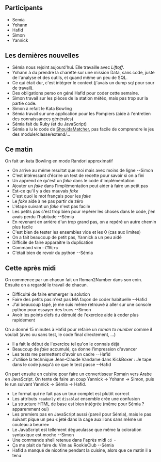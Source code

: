 ## Participants

* Semia
* Yohann
* Hafid
* Simon
* Yannick

## Les dernières nouvelles

- Sémia nous rejoint aujourd'hui. Elle travaille avec _Liftoff_.
- Yohann à du prendre la charette sur une mission Data, sans code, juste de l'analyse et des outils, et quand même un peu de SQL.
- Ce qui était dur, c'est intégrer le context (j'avais un dump sql pour sour de travail).
- Des obligations perso on géné Hafid pour coder cette semaine.
- Simon travail sur les pièces de la station météo, mais pas trop sur la partie code.
- Simon à refait le Kata Bowling
- Sémia travail sur une application pour les Pompiers (aide à l'entretien des connaissances générales)
- Sémia fait du Ruby (et du JavaScript)
- Sémia a lu le code de [ShouldaMatcher](http://matchers.shoulda.io/), pas facile de comprendre le jeu des module/classe/extend/...


## Ce matin

On fait un kata Bowling en mode Randori approximatif

- On arrive au même resultat que moi mais avec moins de ligne --Simon
- C'est intéressant d'écrire un test de recette pour savoir si on a fini
- Un apprend ce qu'est un _fake_ dans le code d'implémentation
- Ajouter un _fake_ dans l'implémentation peut aider à faire un petit pas
- Est-ce qu'il y a des mauvais _fake_
- C'est quoi le mot français pour les _fake_
- Le _fake_ aide à ne pas partir de zéro
- L'étape suivant un _fake_ n'est pas facile
- Les petits pas c'est trop bien pour repérer les choses dans le code, j'en avais perdu l'habitude --Sémia
- En revenant en arrière d'un trop grand pas, on a repéré un autre chemin plus facile
- C'est bien de tester les ensembles vide et les 0 (cas aux limites)
- On a fait beaucoup de petit pas, Yannick a un peu aidé
- Difficile de faire apparaitre la duplication
- Command vim : `CTRL+a`
- C'était bien de revoir du python --Sémia


## Cette après midi

On commence par un chacun fait un Roman2Number dans son coin. Ensuite on a regardé le travail de chacun.

- Difficulté de faire emmerger la solution
- Faire des petits pas n'est pas MA façon de coder habituelle --Hafid
- J'ai beaucoup tapé, je me suis même retrouvé à aller sur une console python pour essayer des trucs --Simon
- Avoir les points clefs du déroulé de l'exercice aide à coder plus rapidement


On a donné 15 minutes à Hafid pour refaire un _roman to number_ comme il voulait (avec ou sans test, le code final directement, ...)

- Il a fait le début de l'exercice tel qu'on le connais déjà
- Beaucoup de _fake_ accumulé, ça donne l'impression d'avancer
- Les tests me permettent d'avoir un cadre --Hafid
- J'utilise la technique Jean-Claude Vandame dans KickBoxer : Je tape dans le code jusqu'à ce que le test passe --Hafid


On part ensuite en cuisine pour faire un convertisseur Romain vers Arabe en JavaScript. On tente de faire un coup Yannick -> Yohann -> Simon, puis le run suivant Yannick -> Sémia -> Hafid.

- Le format qui ne fait pas un tour complet est plutôt correct
- Les attributs `readonly` et `disabled` ensemble crée une confusion
- La structure HTML de base est bien intégrée (même pour Sémia ? apparemment oui)
- Les premiers pas en JavaScript aussi (pareil pour Sémia), mais le pas suivant pique un peu « jeté dans la cage aux lions sans même un couteau à beurre»
- Le JavaScript est tellement dégueulasse que même la coloration syntaxique est moche --Simon
- Une commande shell retenue dans l'après midi `cd -`
- Ça me plait de faire du Vim au RookieClub --Sémia
- Hafid a manqué de nicotine pendant la cuisine, alors que ce matin il a tenu




